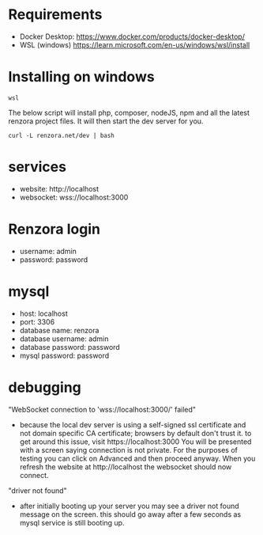 # Requirements
- Docker Desktop: https://www.docker.com/products/docker-desktop/
- WSL (windows) https://learn.microsoft.com/en-us/windows/wsl/install

# Installing on windows

```
wsl
```
The below script will install php, composer, nodeJS, npm and all the latest renzora project files. It will then start the dev server for you.
```
curl -L renzora.net/dev | bash
```

# services
- website: http://localhost
- websocket: wss://localhost:3000

# Renzora login
- username: admin
- password: password

# mysql
- host: localhost
- port: 3306
- database name: renzora
- database username: admin
- database password: password
- mysql password: password

# debugging
"WebSocket connection to 'wss://localhost:3000/' failed"
- because the local dev server is using a self-signed ssl certificate and not domain specific CA certificate; browsers by default don't trust it. to get around this issue, visit https://localhost:3000 You will be presented with a screen saying connection is not private. For the purposes of testing you can click on Advanced and then proceed anyway. When you refresh the website at http://localhost the websocket should now connect.

"driver not found"
- after initially booting up your server you may see a driver not found message on the screen. this should go away after a few seconds as mysql service is still booting up.
